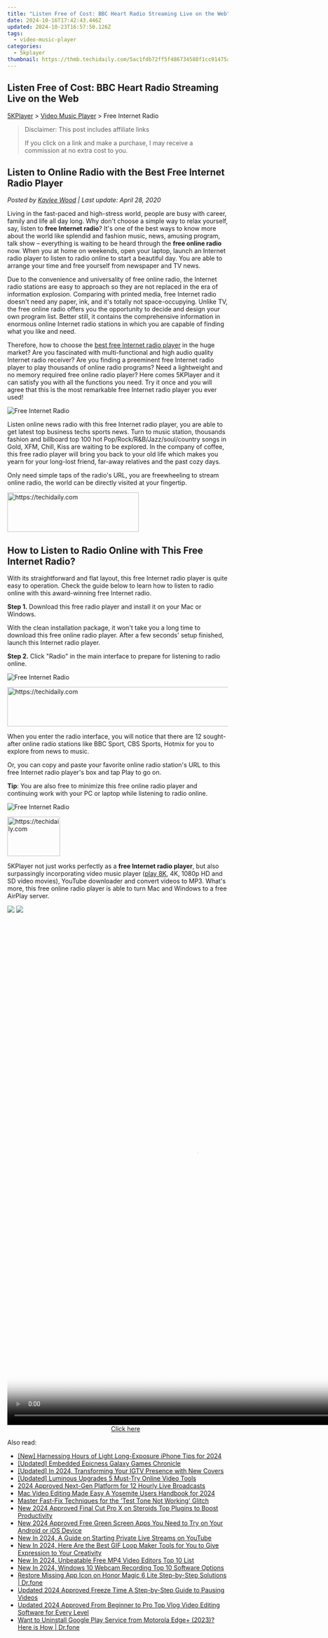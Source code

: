 ```yaml
---
title: "Listen Free of Cost: BBC Heart Radio Streaming Live on the Web"
date: 2024-10-16T17:42:43.446Z
updated: 2024-10-23T16:57:50.126Z
tags:
  - video-music-player
categories:
  - 5kplayer
thumbnail: https://thmb.techidaily.com/5ac1fdb72ff5f486734588f1cc91475aa04db1c8438011d2d41a4363ede19ca9.jpg
---
```


## Listen Free of Cost: BBC Heart Radio Streaming Live on the Web

[5KPlayer](https://tools.techidaily.com/5kplayer/products/) \> [Video Music Player](https://tools.techidaily.com/5kplayer/video-music-player/) \> Free Internet Radio

>  Disclaimer: This post includes affiliate links
>
>  If you click on a link and make a purchase, I may receive a commission at no extra cost to you.
>

## Listen to Online Radio with the Best Free Internet Radio Player

 _Posted by [Kaylee Wood](https://www.quora.com/profile/Amanda-Hu-21) | Last update: April 28, 2020_

Living in the fast-paced and high-stress world, people are busy with career, family and life all day long. Why don't choose a simple way to relax yourself, say, listen to **free Internet radio**? It's one of the best ways to know more about the world like splendid and fashion music, news, amusing program, talk show – everything is waiting to be heard through the **free online radio** now. When you at home on weekends, open your laptop, launch an Internet radio player to listen to radio online to start a beautiful day. You are able to arrange your time and free yourself from newspaper and TV news.

Due to the convenience and universality of free online radio, the Internet radio stations are easy to approach so they are not replaced in the era of information explosion. Comparing with printed media, free Internet radio doesn't need any paper, ink, and it's totally not space-occupying. Unlike TV, the free online radio offers you the opportunity to decide and design your own program list. Better still, it contains the comprehensive information in enormous online Internet radio stations in which you are capable of finding what you like and need.

Therefore, how to choose the [best free Internet radio player](https://tools.techidaily.com/5kplayer/video-music-player/) in the huge market? Are you fascinated with multi-functional and high audio quality Internet radio receiver? Are you finding a preeminent free Internet radio player to play thousands of online radio programs? Need a lightweight and no memory required free online radio player? Here comes 5KPlayer and it can satisfy you with all the functions you need. Try it once and you will agree that this is the most remarkable free Internet radio player you ever used!

![Free Internet Radio](https://www.5kplayer.com/video-music-player/img/free-intenet-radio-01.jpg) 

Listen online news radio with this free Internet radio player, you are able to get latest top business techs sports news. Turn to music station, thousands fashion and billboard top 100 hot Pop/Rock/R&B/Jazz/soul/country songs in Gold, XFM, Chill, Kiss are waiting to be explored. In the company of coffee, this free radio player will bring you back to your old life which makes you yearn for your long-lost friend, far-away relatives and the past cozy days.

Only need simple taps of the radio's URL, you are freewheeling to stream online radio, the world can be directly visited at your fingertip.

<!-- affiliate ads begin -->
<a href="https://aligracehair.sjv.io/c/5597632/1934138/19272" target="_top" id="1934138">
  <img src="//a.impactradius-go.com/display-ad/19272-1934138" border="0" alt="https://techidaily.com" width="300" height="90"/>
</a>
<img height="0" width="0" src="https://aligracehair.sjv.io/i/5597632/1934138/19272" style="position:absolute;visibility:hidden;" border="0" />
<!-- affiliate ads end -->

## How to Listen to Radio Online with This Free Internet Radio?

With its straightforward and flat layout, this free Internet radio player is quite easy to operation. Check the guide below to learn how to listen to radio online with this award-winning free Internet radio.

**Step 1.** Download this free radio player and install it on your Mac or Windows.

With the clean installation package, it won't take you a long time to download this free online radio player. After a few seconds' setup finished, launch this Internet radio player.

**Step 2.** Click "Radio" in the main interface to prepare for listening to radio online.

![Free Internet Radio](https://www.5kplayer.com/video-music-player/img/5k-radio-xsy-031701.jpg) 

<!-- affiliate ads begin -->
<a href="https://appsumo.8odi.net/c/5597632/2118319/7443" target="_top" id="2118319">
  <img src="//a.impactradius-go.com/display-ad/7443-2118319" border="0" alt="https://techidaily.com" width="728" height="90"/>
</a>
<img height="0" width="0" src="https://appsumo.8odi.net/i/5597632/2118319/7443" style="position:absolute;visibility:hidden;" border="0" />
<!-- affiliate ads end -->

When you enter the radio interface, you will notice that there are 12 sought-after online radio stations like BBC Sport, CBS Sports, Hotmix for you to explore from news to music.

Or, you can copy and paste your favorite online radio station's URL to this free Internet radio player's box and tap Play to go on.

**Tip**: You are also free to minimize this free online radio player and continuing work with your PC or laptop while listening to radio online.

![Free Internet Radio](https://www.5kplayer.com/video-music-player/img/5k-radio-xsy-031702.jpg) 

<!-- affiliate ads begin -->
<a href="https://25home.pxf.io/c/5597632/2148636/16836" target="_top" id="2148636">
  <img src="//a.impactradius-go.com/display-ad/16836-2148636" border="0" alt="https://techidaily.com" width="120" height="90"/>
</a>
<img height="0" width="0" src="https://25home.pxf.io/i/5597632/2148636/16836" style="position:absolute;visibility:hidden;" border="0" />
<!-- affiliate ads end -->

5KPlayer not just works perfectly as a **free Internet radio player**, but also surpassingly incorporating video music player ([play 8K](https://tools.techidaily.com/5kplayer/video-music-player/), 4K, 1080p HD and SD video movies), YouTube downloader and convert videos to MP3\. What's more, this free online radio player is able to turn Mac and Windows to a free AirPlay server. 

[![](https://www.5kplayer.com/video-music-player/../button/freedownwhitewin.png)](https://tools.techidaily.com/5kplayer/products/) [![](https://www.5kplayer.com/video-music-player/../button/freedownbackmac.png)](https://tools.techidaily.com/5kplayer/products/)

<!-- affiliate ads begin -->
<span id="1542129">
					<video width="864" height="1152" style="cursor:pointer"
           poster="//a.impactradius-go.com/display-clicktoplayimage/1542129.png"
           onclick="if(!this.playClicked){this.play();this.setAttribute('controls',true);this.playClicked=true;}">
	   <source src="//a.impactradius-go.com/display-ad/16836-1542129">
	   <img src="//a.impactradius-go.com/display-clicktoplayimage/1542129.png" style="border: none; height: 100%; width: 100%; object-fit: contain">
	</video>
	<div style="width:540px;text-align:center"><a href="javascript:window.open(decodeURIComponent('https%3A%2F%2F25home.pxf.io%2Fc%2F5597632%2F1542129%2F16836'), '_blank');void(0);">Click here</a></div>
</span>
<img height="0" width="0" src="https://imp.pxf.io/i/5597632/1542129/16836" style="position:absolute;visibility:hidden;" border="0" />
<!-- affiliate ads end -->

<ins class="adsbygoogle"
     style="display:block"
     data-ad-format="autorelaxed"
     data-ad-client="ca-pub-7571918770474297"
     data-ad-slot="1223367746"></ins>

<ins class="adsbygoogle"
     style="display:block"
     data-ad-client="ca-pub-7571918770474297"
     data-ad-slot="8358498916"
     data-ad-format="auto"
     data-full-width-responsive="true"></ins>

<span class="atpl-alsoreadstyle">Also read:</span>
<div><ul>
<li><a href="https://fox-friendly.techidaily.com/new-harnessing-hours-of-light-long-exposure-iphone-tips-for-2024/"><u>[New] Harnessing Hours of Light Long-Exposure iPhone Tips for 2024</u></a></li>
<li><a href="https://screen-mirroring-recording.techidaily.com/updated-embedded-epicness-galaxy-games-chronicle/"><u>[Updated] Embedded Epicness Galaxy Games Chronicle</u></a></li>
<li><a href="https://instagram-clips.techidaily.com/updated-in-2024-transforming-your-igtv-presence-with-new-covers/"><u>[Updated] In 2024, Transforming Your IGTV Presence with New Covers</u></a></li>
<li><a href="https://extra-support.techidaily.com/updated-luminous-upgrades-5-must-try-online-video-tools/"><u>[Updated] Luminous Upgrades 5 Must-Try Online Video Tools</u></a></li>
<li><a href="https://extra-guidance.techidaily.com/2024-approved-next-gen-platform-for-12-hourly-live-broadcasts/"><u>2024 Approved Next-Gen Platform for 12 Hourly Live Broadcasts</u></a></li>
<li><a href="https://video-ai-editor.techidaily.com/mac-video-editing-made-easy-a-yosemite-users-handbook-for-2024/"><u>Mac Video Editing Made Easy A Yosemite Users Handbook for 2024</u></a></li>
<li><a href="https://sound-issues.techidaily.com/master-fast-fix-techniques-for-the-test-tone-not-working-glitch/"><u>Master Fast-Fix Techniques for the 'Test Tone Not Working' Glitch</u></a></li>
<li><a href="https://video-ai-editor.techidaily.com/new-2024-approved-final-cut-pro-x-on-steroids-top-plugins-to-boost-productivity/"><u>New 2024 Approved Final Cut Pro X on Steroids Top Plugins to Boost Productivity</u></a></li>
<li><a href="https://video-ai-editor.techidaily.com/new-2024-approved-free-green-screen-apps-you-need-to-try-on-your-android-or-ios-device/"><u>New 2024 Approved Free Green Screen Apps You Need to Try on Your Android or iOS Device</u></a></li>
<li><a href="https://ai-live-streaming.techidaily.com/new-in-2024-a-guide-on-starting-private-live-streams-on-youtube/"><u>New In 2024, A Guide on Starting Private Live Streams on YouTube</u></a></li>
<li><a href="https://video-ai-editor.techidaily.com/new-in-2024-here-are-the-best-gif-loop-maker-tools-for-you-to-give-expression-to-your-creativity/"><u>New In 2024, Here Are the Best GIF Loop Maker Tools for You to Give Expression to Your Creativity</u></a></li>
<li><a href="https://video-ai-editor.techidaily.com/new-in-2024-unbeatable-free-mp4-video-editors-top-10-list/"><u>New In 2024, Unbeatable Free MP4 Video Editors Top 10 List</u></a></li>
<li><a href="https://video-ai-editor.techidaily.com/new-in-2024-windows-10-webcam-recording-top-10-software-options/"><u>New In 2024, Windows 10 Webcam Recording Top 10 Software Options</u></a></li>
<li><a href="https://howto.techidaily.com/restore-missing-app-icon-on-honor-magic-6-lite-step-by-step-solutions-drfone-by-drfone-fix-android-problems-fix-android-problems/"><u>Restore Missing App Icon on Honor Magic 6 Lite Step-by-Step Solutions | Dr.fone</u></a></li>
<li><a href="https://video-ai-editor.techidaily.com/updated-2024-approved-freeze-time-a-step-by-step-guide-to-pausing-videos/"><u>Updated 2024 Approved Freeze Time A Step-by-Step Guide to Pausing Videos</u></a></li>
<li><a href="https://video-ai-editor.techidaily.com/updated-2024-approved-from-beginner-to-pro-top-vlog-video-editing-software-for-every-level/"><u>Updated 2024 Approved From Beginner to Pro Top Vlog Video Editing Software for Every Level</u></a></li>
<li><a href="https://howto.techidaily.com/want-to-uninstall-google-play-service-from-motorola-edgeplus-2023-here-is-how-drfone-by-drfone-fix-android-problems-fix-android-problems/"><u>Want to Uninstall Google Play Service from Motorola Edge+ (2023)? Here is How | Dr.fone</u></a></li>
</ul></div>

